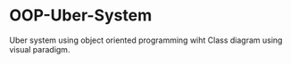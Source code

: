 # OOP-Uber-System
Uber system using object oriented programming wiht Class diagram using visual paradigm.
